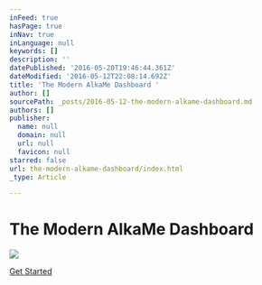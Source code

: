 ```yaml
---
inFeed: true
hasPage: true
inNav: true
inLanguage: null
keywords: []
description: ''
datePublished: '2016-05-20T19:46:44.361Z'
dateModified: '2016-05-12T22:08:14.692Z'
title: 'The Modern AlkaMe Dashboard '
author: []
sourcePath: _posts/2016-05-12-the-modern-alkame-dashboard.md
authors: []
publisher:
  name: null
  domain: null
  url: null
  favicon: null
starred: false
url: the-modern-alkame-dashboard/index.html
_type: Article

---
```

# The Modern AlkaMe Dashboard
![](https://the-grid-user-content.s3-us-west-2.amazonaws.com/9dd37a4f-f8b7-44f7-81c7-378293feb538.jpg)

[Get Started][0]



[0]: https://modernalkame.typeform.com/to/QqWYaG